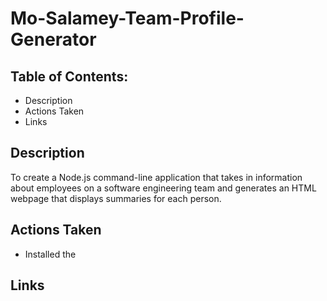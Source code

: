 # Mo-Salamey-Team-Profile-Generator

## Table of Contents: 
* Description
* Actions Taken
* Links

## Description
To create a Node.js command-line application that takes in information about employees on a software engineering team and generates an HTML webpage that displays summaries for each person.  

## Actions Taken
* Installed the 
 
## Links